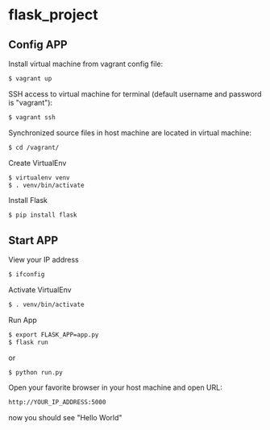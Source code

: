 # flask_project

## Config APP

Install virtual machine from vagrant config file:
```sh
$ vagrant up
```

SSH access to virtual machine for terminal (default username and password is "vagrant"):
```sh
$ vagrant ssh
```

Synchronized source files in host machine are located in virtual machine:
```sh
$ cd /vagrant/
```

Create VirtualEnv
```sh
$ virtualenv venv
$ . venv/bin/activate
```

Install Flask
```sh
$ pip install flask
```

## Start APP

View your IP address
```sh
$ ifconfig
```

Activate VirtualEnv
```sh
$ . venv/bin/activate
```

Run App
```sh
$ export FLASK_APP=app.py
$ flask run
```

or

```sh
$ python run.py
```

Open your favorite browser in your host machine and open URL:
```sh
http://YOUR_IP_ADDRESS:5000
```
now you should see "Hello World"